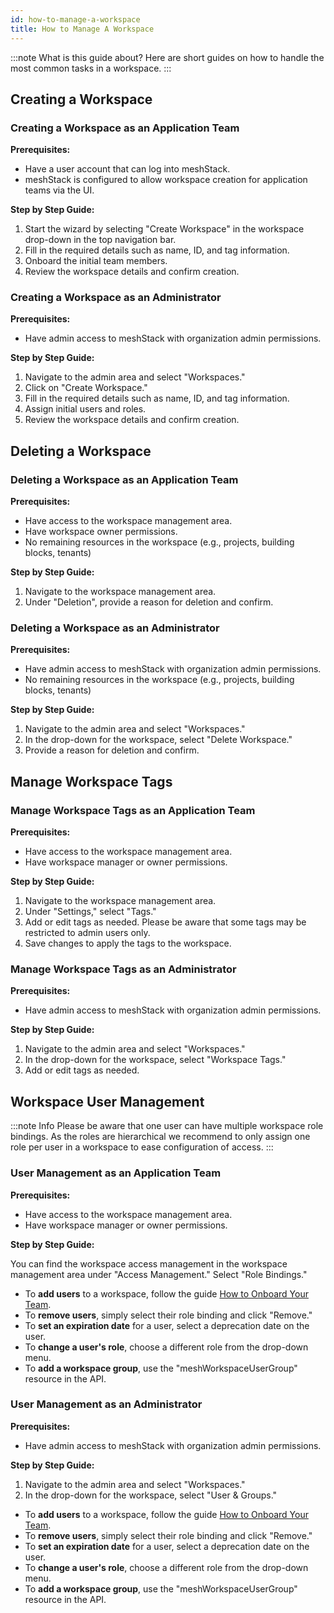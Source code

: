 ```yaml
---
id: how-to-manage-a-workspace
title: How to Manage A Workspace
---
```


:::note What is this guide about?
Here are short guides on how to handle the most common tasks in a workspace.
:::

## Creating a Workspace

### Creating a Workspace as an Application Team

**Prerequisites:**

- Have a user account that can log into meshStack.
- meshStack is configured to allow workspace creation for application teams via the UI.

**Step by Step Guide:**

1. Start the wizard by selecting "Create Workspace" in the workspace drop-down in the top navigation bar.
2. Fill in the required details such as name, ID, and tag information.
3. Onboard the initial team members.
4. Review the workspace details and confirm creation.

### Creating a Workspace as an Administrator

**Prerequisites:**

- Have admin access to meshStack with organization admin permissions.

**Step by Step Guide:**

1. Navigate to the admin area and select "Workspaces."
2. Click on "Create Workspace."
3. Fill in the required details such as name, ID, and tag information.
4. Assign initial users and roles.
5. Review the workspace details and confirm creation.

## Deleting a Workspace

### Deleting a Workspace as an Application Team

**Prerequisites:**

- Have access to the workspace management area.
- Have workspace owner permissions.
- No remaining resources in the workspace (e.g., projects, building blocks, tenants)

**Step by Step Guide:**

1. Navigate to the workspace management area.
2. Under "Deletion", provide a reason for deletion and confirm.

### Deleting a Workspace as an Administrator

**Prerequisites:**

- Have admin access to meshStack with organization admin permissions.
- No remaining resources in the workspace (e.g., projects, building blocks, tenants)

**Step by Step Guide:**

1. Navigate to the admin area and select "Workspaces."
2. In the drop-down for the workspace, select "Delete Workspace."
3. Provide a reason for deletion and confirm.

## Manage Workspace Tags

### Manage Workspace Tags as an Application Team

**Prerequisites:**

- Have access to the workspace management area.
- Have workspace manager or owner permissions.

**Step by Step Guide:**

1. Navigate to the workspace management area.
2. Under "Settings," select "Tags."
3. Add or edit tags as needed. Please be aware that some tags may be restricted to admin users only.
4. Save changes to apply the tags to the workspace.

### Manage Workspace Tags as an Administrator

**Prerequisites:**

- Have admin access to meshStack with organization admin permissions.

**Step by Step Guide:**

1. Navigate to the admin area and select "Workspaces."
2. In the drop-down for the workspace, select "Workspace Tags."
3. Add or edit tags as needed.

## Workspace User Management

:::note Info
Please be aware that one user can have multiple workspace role bindings. As the roles are hierarchical we recommend to only assign one role per user in a workspace to ease configuration of access.
:::

### User Management as an Application Team

**Prerequisites:**

- Have access to the workspace management area.
- Have workspace manager or owner permissions.

**Step by Step Guide:**

You can find the workspace access management in the workspace management area under "Access Management." Select "Role Bindings."

- To **add users** to a workspace, follow the guide [How to Onboard Your Team](../developer-portal/how-to-onboard-your-team.md).
- To **remove users**, simply select their role binding and click "Remove."
- To **set an expiration date** for a user, select a deprecation date on the user.
- To **change a user's role**, choose a different role from the drop-down menu.
- To **add a workspace group**, use the "meshWorkspaceUserGroup" resource in the API.

### User Management as an Administrator

**Prerequisites:**

- Have admin access to meshStack with organization admin permissions.

**Step by Step Guide:**

1. Navigate to the admin area and select "Workspaces."
2. In the drop-down for the workspace, select "User & Groups."

- To **add users** to a workspace, follow the guide [How to Onboard Your Team](../developer-portal/how-to-onboard-your-team.md).
- To **remove users**, simply select their role binding and click "Remove."
- To **set an expiration date** for a user, select a deprecation date on the user.
- To **change a user's role**, choose a different role from the drop-down menu.
- To **add a workspace group**, use the "meshWorkspaceUserGroup" resource in the API.
